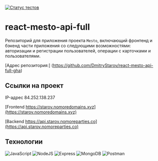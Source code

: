 [![Статус тестов](../../actions/workflows/tests.yml/badge.svg)](../../actions/workflows/tests.yml)

# react-mesto-api-full
Репозиторий для приложения проекта `Mesto`, включающий фронтенд и бэкенд части приложения со следующими возможностями: авторизации и регистрации пользователей, операции с карточками и пользователями.

[Адрес репозитория:] (https://github.com/DmitryStarov/react-mesto-api-full-gha)

## Ссылки на проект

IP-адрес 84.252.138.237

[Frontend https://starov.nomoredomains.xyz](https://starov.nomoredomains.xyz)

[Backend https://api.starov.nomoreparties.co](https://api.starov.nomoreparties.co)

## Технологии
<div id="stackBadges">
   <img src="https://img.shields.io/badge/JavaScript-F7DF1E.svg?&style=for-the-badge&logo=JavaScript&logoColor=black" alt="JavaScript"/>
   <img src="https://img.shields.io/badge/-NodeJS-green?style=for-the-badge&logo=node.js&logoColor=white" alt="NodeJS"/>
    <img src="https://img.shields.io/badge/-Express-blue?style=for-the-badge&logo=Express&logoColor=white" alt="Express"/>
   <img src="https://img.shields.io/badge/-MongoDB-gray?style=for-the-badge&logo=MongoDB&logoColor=white" alt="MongoDB"/>
   <img src="https://img.shields.io/badge/-Postman-orange.svg?style=for-the-badge&logo=Postman&logoColor=white" alt="Postman"/>
</div>
